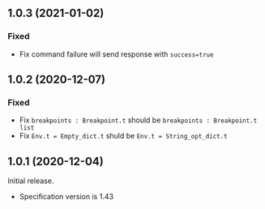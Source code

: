 ## 1.0.3 (2021-01-02)

### Fixed

- Fix command failure will send response with `success=true`

## 1.0.2 (2020-12-07)

### Fixed

- Fix `breakpoints : Breakpoint.t` should be `breakpoints : Breakpoint.t list`
- Fix `Env.t = Empty_dict.t` shuld be `Env.t = String_opt_dict.t`

## 1.0.1 (2020-12-04)

Initial release.

- Specification version is 1.43
